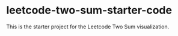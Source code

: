 # leetcode-two-sum-starter-code

This is the starter project for the Leetcode Two Sum visualization. 

